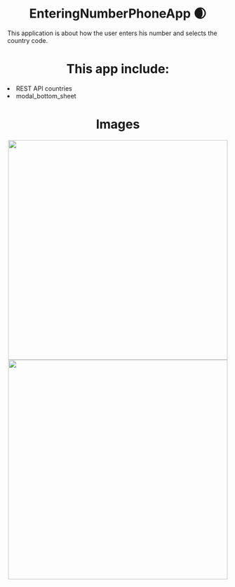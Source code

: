 <center><h1>EnteringNumberPhoneApp 	&#127762;</h1></center>
<p>This application is about how the user enters his number and selects the country code.</p>

<center><h1>This app include: </h1></center>
<lu>
  <li>REST API countries</li>
 <li>modal_bottom_sheet</li>
</lu>
<center><h1>Images</h1></center>
<center>
    <img src="https://github.com/anastasiiavelma/PhoneNumber-Flutter-App/assets/103375322/ee8bfe87-fffe-413f-8989-d6c541e01046" style="height: 500px;"/>
   <img src="https://github.com/anastasiiavelma/PhoneNumber-Flutter-App/assets/103375322/df0eb47b-cbc2-4263-8bad-36302fcba78c" style="height: 500px;"/>
</center>



